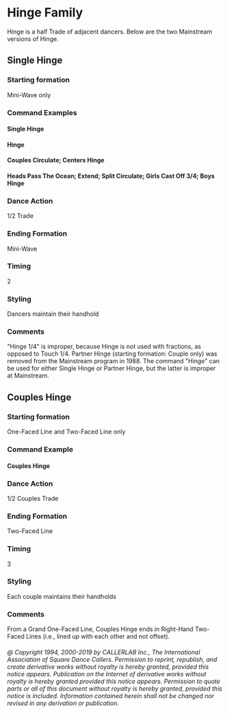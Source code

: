 
# Hinge Family

Hinge is a half Trade of adjacent dancers.
Below are the two Mainstream versions of Hinge.

## Single Hinge

### Starting formation

Mini-Wave only

### Command Examples

#### Single Hinge
#### Hinge
#### Couples Circulate; Centers Hinge
#### Heads Pass The Ocean; Extend; Split Circulate; Girls Cast Off 3/4; Boys Hinge

### Dance Action

1/2 Trade

### Ending Formation

Mini-Wave

### Timing

2

### Styling

Dancers maintain their handhold

### Comments

"Hinge 1/4" is improper, because Hinge is not used with fractions, as opposed to Touch 1/4.
Partner Hinge (starting formation: Couple only)
was removed from the Mainstream program in 1988.
The command "Hinge" can be used for either Single Hinge or Partner Hinge,
but the latter is improper at Mainstream.

## Couples Hinge

### Starting formation

One-Faced Line and Two-Faced Line only

### Command Example

#### Couples Hinge

### Dance Action

1/2 Couples Trade

### Ending Formation

Two-Faced Line

### Timing

3

### Styling

Each couple maintains their handholds

### Comments

From a Grand One-Faced Line, Couples Hinge ends in Right-Hand Two-Faced Lines
(i.e., lined up with each other and not offset).

###### @ Copyright 1994, 2000-2019 by CALLERLAB Inc., The International Association of Square Dance Callers. Permission to reprint, republish, and create derivative works without royalty is hereby granted, provided this notice appears. Publication on the Internet of derivative works without royalty is hereby granted provided this notice appears. Permission to quote parts or all of this document without royalty is hereby granted, provided this notice is included. Information contained herein shall not be changed nor revised in any derivation or publication.
